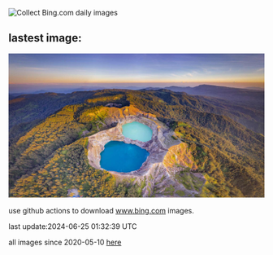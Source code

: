 ![Collect Bing.com daily images](https://github.com/counter2015/bing-daily-images/workflows/Collect%20Bing.com%20daily%20images/badge.svg)
## lastest image:
![](images/FloresIsland.jpg)

use github actions to download www.bing.com images.

last update:2024-06-25 01:32:39 UTC

all images since 2020-05-10 [here](https://github.com/counter2015/bing-daily-images/tree/master/images) 
